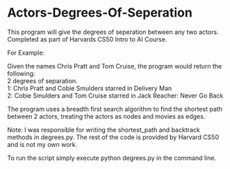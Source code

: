 # Actors-Degrees-Of-Seperation
This program will give the degrees of seperation between any two actors. Completed as part of Harvards CS50 Intro to AI Course.  

For Example:  

Given the names Chris Pratt and Tom Cruise, the program would return the following:  
2 degrees of separation.  
1: Chris Pratt and Cobie Smulders starred in Delivery Man  
2: Cobie Smulders and Tom Cruise starred in Jack Reacher: Never Go Back  
  
The program uses a breadth first search algorithm to find the shortest path between 2 actors, treating the actors as nodes and movies as edges.  

Note: I was responsible for writing the shortest_path and backtrack methods in degrees.py. The rest of the code is provided by Harvard CS50 and is not my own work.

To run the script simply execute python degrees.py in the command line.  
